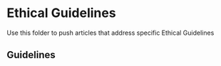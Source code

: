 # Ethical Guidelines

Use this folder to push articles that address specific Ethical Guidelines

## Guidelines
